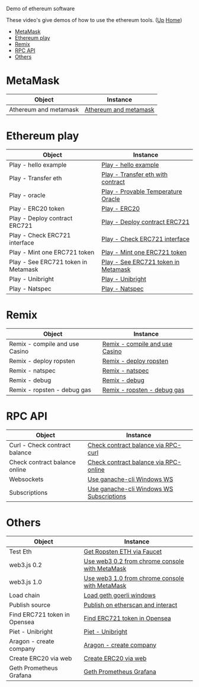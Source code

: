 Demo of ethereum software

These video's give demos of how to use the ethereum tools. ([Up](..) [Home](..\..))

- [MetaMask](#metamask)
- [Ethereum play](#ethereum-play)
- [Remix](#remix)
- [RPC API](#rpc-api)
- [Others](#others)

# MetaMask

| Object                                | Instance
| ---------------                       | ---------     
| Athereum and metamask                 | [Athereum and metamask](Athereum_and_metamask.html)

# Ethereum play

| Object                                | Instance
| ---------------                       | ---------     
| Play - hello example                  | [Play - hello example](Play_hello_example.html)
| Play - Transfer eth                   | [Play - Transfer eth with contract](Play_Transfer_eth_with_contract.html)
| Play - oracle                         | [Play - Provable Temperature Oracle](Play_Provable_Temperature_Oracle.html)
| Play - ERC20 token                    | [Play - ERC20](Play_ERC20.html)
| Play - Deploy contract ERC721         | [Play - Deploy contract ERC721](Play_Deploy_contract_ERC721.html)
| Play - Check ERC721 interface         | [Play - Check ERC721 interface](Play_Check_ERC721_interface.html)
| Play - Mint one ERC721 token          | [Play - Mint one ERC721 token](Play_Mint_one_ERC721_token.html)
| Play - See ERC721 token in Metamask   | [Play - See ERC721 token in Metamask](Play_See_ERC721_token_in_Metamask.html)
| Play - Unibright                      | [Play - Unibright](Play_Unibright.html)
| Play - Natspec                        | [Play - Natspec](Play_Natspec.html)

# Remix

| Object                                | Instance
| ---------------                       | ---------     
| Remix - compile and use Casino        | [Remix - compile and use Casino](Remix_compile_and_use_Casino.html)
| Remix - deploy ropsten                | [Remix - deploy ropsten](Remix_deploy_ropsten.html)
| Remix - natspec                       | [Remix - natspec](Remix_natspec.html)
| Remix - debug                         | [Remix - debug](Remix_debug.html)
| Remix - ropsten - debug gas           | [Remix - ropsten - debug gas](Remix_ropsten_debug_gas.html)

# RPC API

| Object                                | Instance
| ---------------                       | ---------     
| Curl - Check contract balance         | [Check contract balance via RPC-curl](Check_contract_balance_via_RPC_curl.html)
| Check contract balance online         | [Check contract balance via RPC-online](Check_contract_balance_via_RPC_online.html)
| Websockets                            | [Use ganache-cli Windows WS](Use_ganache_cli_Windows_WS.html)
| Subscriptions                         | [Use ganache-cli Windows WS Subscriptions](Use_ganache_cli_Windows_WS_Subscriptions.html)

# Others

| Object                                | Instance
| ---------------                       | ---------     
| Test Eth                              | [Get Ropsten ETH via Faucet](Get_Ropsten_ETH_via_Faucet.html)
| web3.js 0.2                           | [Use web3 0.2 from chrome console with MetaMask](Use_web3_0.2_from_chrome_console_with_MetaMask.html)
| web3.js 1.0                           | [Use web3 1.0 from chrome console with MetaMask](Use_web3_1.0_from_chrome_console_with_MetaMask.html)
| Load chain                            | [Load geth goerli windows](Load_geth_goerli_windows.html)
| Publish source                        | [Publish on etherscan and interact](Publish_on_etherscan_and_interact.html)
| Find ERC721 token in Opensea          | [Find ERC721 token in Opensea](Find_ERC721_token_in_Opensea.html)
| Piet - Unibright                      | [Piet - Unibright](Piet_Unibright.html)
| Aragon - create company               | [Aragon - create company](Aragon_create_company.html)
| Create ERC20 via web                  | [Create ERC20 via web](Create_ERC20_via_web.html)
| Geth Prometheus Grafana               | [Geth Prometheus Grafana](Geth_Prometheus_Grafana.html)

